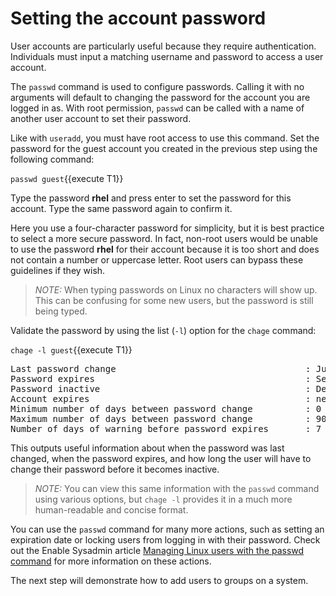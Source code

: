 # Setting the account password

User accounts are particularly useful because they require authentication.
Individuals must input a matching username and password to access a user account.

The `passwd` command is used to configure passwords. Calling it with no
arguments will default to changing the password for the account you are logged in
as. With root permission, `passwd` can be called with a name of another user
account to set their password.

Like with `useradd`, you must have root access to use this command. Set the password for the guest account you created in the previous step using the following command:

`passwd guest`{{execute T1}}

Type the password __rhel__ and press enter to set the password for this account.
Type the same password again to confirm it.

Here you use a four-character password for simplicity, but it is best practice to
select a more secure password. In fact, non-root users would be unable to use
the password __rhel__ for their account because it is too short and does not
contain a number or uppercase letter. Root users can bypass these guidelines if
they wish.

>_NOTE:_ When typing passwords on Linux no characters will show up. This can be confusing for some new users, but the password is still being typed.  

Validate the password by using the list (`-l`) option for the `chage` command:

`chage -l guest`{{execute T1}}

<pre class=file>
Last password change                                    : Jun 08, 2021
Password expires                                        : Sep 06, 2021
Password inactive                                       : Dec 05, 2021
Account expires                                         : never
Minimum number of days between password change          : 0
Maximum number of days between password change          : 90
Number of days of warning before password expires       : 7
</pre>

This outputs useful information about when the password was last changed, when
the password expires, and how long the user will have to change their password
before it becomes inactive.

>_NOTE:_ You can view this same information with the `passwd` command using various options, but `chage -l` provides it in a much more human-readable and concise format.

You can use the `passwd` command for many more actions, such as setting an
expiration date or locking users from logging in with their password. Check out
the Enable Sysadmin article [Managing Linux users with the passwd command](https://www.redhat.com/sysadmin/managing-users-passwd) for more information on these
actions.

The next step will demonstrate how to add users to groups on a system.
